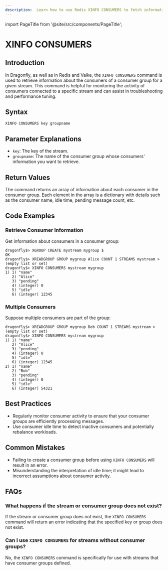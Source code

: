 ```yaml
---
description:  Learn how to use Redis XINFO CONSUMERS to fetch information about a stream's consumers.
---
```


import PageTitle from '@site/src/components/PageTitle';

# XINFO CONSUMERS

<PageTitle title="Redis XINFO CONSUMERS Command (Documentation) | Dragonfly" />

## Introduction

In Dragonfly, as well as in Redis and Valke, the `XINFO CONSUMERS` command is used to retrieve information about the consumers of a consumer group for a given stream.
This command is helpful for monitoring the activity of consumers connected to a specific stream and can assist in troubleshooting and performance tuning.

## Syntax

```shell
XINFO CONSUMERS key groupname
```

## Parameter Explanations

- `key`: The key of the stream.
- `groupname`: The name of the consumer group whose consumers' information you want to retrieve.

## Return Values

The command returns an array of information about each consumer in the consumer group.
Each element in the array is a dictionary with details such as the consumer name, idle time, pending message count, etc.

## Code Examples

### Retrieve Consumer Information

Get information about consumers in a consumer group:

```shell
dragonfly$> XGROUP CREATE mystream mygroup $
OK
dragonfly$> XREADGROUP GROUP mygroup Alice COUNT 1 STREAMS mystream >
(empty list or set)
dragonfly$> XINFO CONSUMERS mystream mygroup
1) 1) "name"
   2) "Alice"
   3) "pending"
   4) (integer) 0
   5) "idle"
   6) (integer) 12345
```

### Multiple Consumers

Suppose multiple consumers are part of the group:

```shell
dragonfly$> XREADGROUP GROUP mygroup Bob COUNT 1 STREAMS mystream >
(empty list or set)
dragonfly$> XINFO CONSUMERS mystream mygroup
1) 1) "name"
   2) "Alice"
   3) "pending"
   4) (integer) 0
   5) "idle"
   6) (integer) 12345
2) 1) "name"
   2) "Bob"
   3) "pending"
   4) (integer) 0
   5) "idle"
   6) (integer) 54321
```

## Best Practices

- Regularly monitor consumer activity to ensure that your consumer groups are efficiently processing messages.
- Use consumer idle time to detect inactive consumers and potentially rebalance workloads.

## Common Mistakes

- Failing to create a consumer group before using `XINFO CONSUMERS` will result in an error.
- Misunderstanding the interpretation of idle time; it might lead to incorrect assumptions about consumer activity.

## FAQs

### What happens if the stream or consumer group does not exist?

If the stream or consumer group does not exist, the `XINFO CONSUMERS` command will return an error indicating that the specified key or group does not exist.

### Can I use `XINFO CONSUMERS` for streams without consumer groups?

No, the `XINFO CONSUMERS` command is specifically for use with streams that have consumer groups defined.